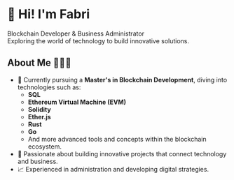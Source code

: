 # 👋 Hi! I'm Fabri

Blockchain Developer & Business Administrator  
Exploring the world of technology to build innovative solutions.
## About Me 👨🏻‍💻

- 🌱 Currently pursuing a **Master's in Blockchain Development**, diving into technologies such as:  
  - **SQL**  
  - **Ethereum Virtual Machine (EVM)**  
  - **Solidity**  
  - **Ether.js**  
  - **Rust**  
  - **Go**  
  - And more advanced tools and concepts within the blockchain ecosystem.  
- 🔗 Passionate about building innovative projects that connect technology and business.  
- 📈 Experienced in administration and developing digital strategies.  



